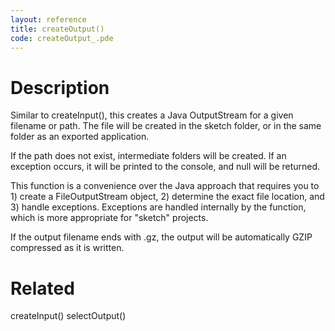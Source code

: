 ```yaml
---
layout: reference
title: createOutput()
code: createOutput_.pde
---
```


# Description

Similar to createInput(), this creates a Java OutputStream for a given filename or path. The file will be created in the sketch folder, or in the same folder as an exported application.

If the path does not exist, intermediate folders will be created. If an exception occurs, it will be printed to the console, and null will be returned.

This function is a convenience over the Java approach that requires you to 1) create a FileOutputStream object, 2) determine the exact file location, and 3) handle exceptions. Exceptions are handled internally by the function, which is more appropriate for "sketch" projects.

If the output filename ends with .gz, the output will be automatically GZIP compressed as it is written.

# Related

createInput()
selectOutput()
